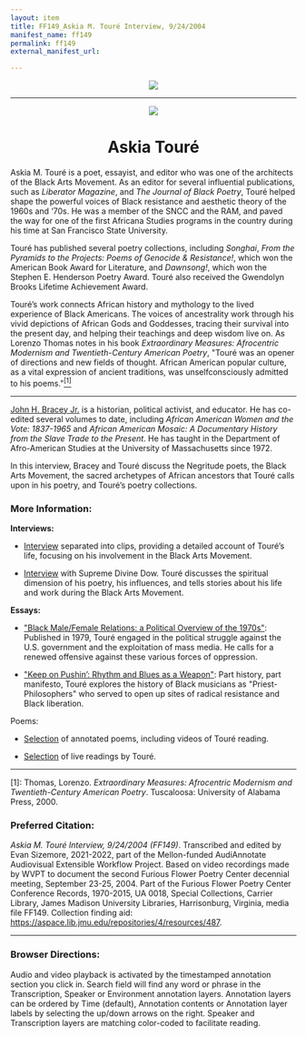 ```yaml
---
layout: item
title: FF149_Askia M. Touré Interview, 9/24/2004
manifest_name: ff149
permalink: ff149
external_manifest_url: 

---
```

<!-- Add an essay or interpretive material below this line,
using HTML or markdown.  Do not modify this file above this line -->
<p style="text-align:center"><img src="https://www.jmu.edu/_images/furiousflower/furious-flower-logo.jpg"></p>
<hr>
<p style="text-align:center"><img src="https://furiousflower.org/wp-content/uploads/2019/04/17400EOS1d_9.24.04_178.jpg"></p>
<h1 style="text-align:center">Askia Touré</h1>
<p>Askia M. Touré is a poet, essayist, and editor who was one of the architects of the Black Arts Movement. As an editor for several influential publications, such as <i>Liberator Magazine</i>, and <i>The Journal of Black Poetry</i>, Touré helped shape the powerful voices of Black resistance and aesthetic theory of the 1960s and ‘70s. He was a member of the SNCC and the RAM, and paved the way for one of the first Africana Studies programs in the country during his time at San Francisco State University.</p>
<p>Touré has published several poetry collections, including <i>Songhai</i>, <i>From the Pyramids to the Projects: Poems of Genocide & Resistance!</i>, which won the American Book Award for Literature, and <i>Dawnsong!</i>, which won the Stephen E. Henderson Poetry Award. Touré also received the Gwendolyn Brooks Lifetime Achievement Award.</p>
<p>Touré’s work connects African history and mythology to the lived experience of Black Americans. The voices of ancestrality work through his vivid depictions of African Gods and Goddesses, tracing their survival into the present day, and helping their teachings and deep wisdom live on. As Lorenzo Thomas notes in his book <i>Extraordinary Measures: Afrocentric Modernism and Twentieth-Century American Poetry</i>, "Touré was an opener of directions and new fields of thought. African American popular culture, as a vital expression of ancient traditions, was unselfconsciously admitted to his poems."<a href="#fn1"><sup>[1]</sup></a></p> 
<hr>
<p><a href="https://www.umass.edu/afroam/member/john-bracey">John H. Bracey Jr.</a> is a historian, political activist, and educator. He has co-edited several volumes to date, including <i>African American Women and the Vote: 1837-1965</i> and <i>African American Mosaic: A Documentary History from the Slave Trade to the Present</i>. He has taught in the Department of Afro-American Studies at the University of Massachusetts since 1972.</p>

<p>In this interview, Bracey and Touré discuss the Negritude poets, the Black Arts Movement, the sacred archetypes of African ancestors that Touré calls upon in his poetry, and Touré’s poetry collections.</p>

<h3>More Information:</h3>

<b>Interviews:</b>
<ul><li><p><a href="https://www.thehistorymakers.org/biography/askia-toure-41">Interview</a> separated into clips, providing a detailed account of Touré’s life, focusing on his involvement in the Black Arts Movement.</p></li></ul>
<ul><li><p><a href="https://blackwritersmuseum.com/media.html">Interview</a> with Supreme Divine Dow. Touré discusses the spiritual dimension of his poetry, his influences, and tells stories about his life and work during the Black Arts Movement.</p></li></ul>

<b>Essays:</b>
<ul><li><p><a href="https://www.jstor.org/stable/41163856">"Black Male/Female Relations: a Political Overview of the 1970s"</a>: Published in 1979, Touré engaged in the political struggle against the U.S. government and the exploitation of mass media. He calls for a renewed offensive against these various forces of oppression.</p></li></ul>
<ul><li><p><a href="https://www.jstor.org/stable/j.ctt5vk2mr.16">"Keep on Pushin’: Rhythm and Blues as a Weapon"</a>: Part history, part manifesto, Touré explores the history of Black musicians as "Priest-Philosophers" who served to open up sites of radical resistance and Black liberation.</p></li></ul>

<p>Poems:</p>
<ul><li><p><a href="https://furiousflower.org/askia-toure">Selection</a> of annotated poems, including videos of Touré reading.</p></li></ul>
<ul><li><p><a href="http://492cafe.org/audio/people/toure.askia">Selection</a> of live readings by Touré.</p></li></ul>
<hr>
<p><a name="fn1">[1]</a>: Thomas, Lorenzo. <i>Extraordinary Measures: Afrocentric Modernism and Twentieth-Century American Poetry</i>. Tuscaloosa: University of Alabama Press, 2000.</p>
<h3>Preferred Citation:</h3>
<i>Askia M. Touré Interview, 9/24/2004 (FF149)</i>. Transcribed and edited by Evan Sizemore, 2021-2022, part of the Mellon-funded AudiAnnotate Audiovisual Extensible Workflow Project. Based on video recordings made by WVPT to document the second Furious Flower Poetry Center decennial meeting, September 23-25, 2004. Part of the Furious Flower Poetry Center Conference Records, 1970-2015, UA 0018, Special Collections, Carrier Library, James Madison University Libraries, Harrisonburg, Virginia, media file FF149. Collection finding aid: <a href="https://aspace.lib.jmu.edu/repositories/4/resources/487">https://aspace.lib.jmu.edu/repositories/4/resources/487</a>.
<hr>
<h3>Browser Directions:</h3> 
Audio and video playback is activated by the timestamped annotation section you click in. Search field will find any word or phrase in the Transcription, Speaker or Environment annotation layers. Annotation layers can be ordered by Time (default), Annotation contents or Annotation layer labels by selecting the up/down arrows on the right. Speaker and Transcription layers are matching color-coded to facilitate reading.
